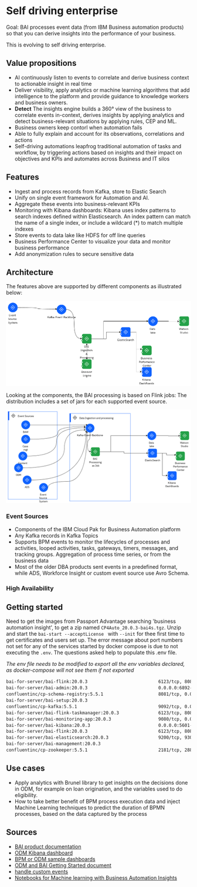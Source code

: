 # Self driving enterprise

Goal: BAI processes event data (from IBM Business automation products) so that you can derive insights into the performance of your business.

This is evolving to self driving enterprise.

## Value propositions

* AI continuously listen to events to correlate and derive business context to actionable insight in real time
* Deliver visibility, apply analytics or machine learning algorithms that add intelligence to the platform and 
provide guidance to knowledge workers and business owners.
* **Detect** The insights engine builds a 360° view of the business to correlate events in-context, derives insights by applying analytics and detect business-relevant situations by applying rules, CEP and ML. 
* Business owners keep contorl when automation fails
* Able to fully explain and account for its observations, correlations and actions
* Self-driving automations leapfrog traditional automation of tasks and workflow, by triggering actions 
based on insights and their impact on objectives and KPIs and automates across Business and IT silos

## Features

* Ingest and process records from Kafka, store to Elastic Search
* Unify on single event framework for Automation and AI.
* Aggregate these events into business-relevant KPIs
* Monitoring with Kibana dashboards: Kibana uses index patterns to search indexes defined within Elasticsearch. An index pattern can match the name of a single index, or include a wildcard (*) to match multiple indexes
* Store events to data lake like HDFS for off line queries
* Business Performance Center to visualize your data and monitor business performance
* Add anonymization rules to secure sensitive data

## Architecture

The features above are supported by different components as illustrated below:

![](./images/BAI_HL.png)

Looking at the components, the BAI processing is based on Flink jobs: The distribution includes a set of jars for each supported event source.

![](./images/BAI_details.png)

### Event Sources

* Components of the IBM Cloud Pak for Business Automation platform
* Any Kafka records in Kafka Topics
* Supports BPM events to monitor the lifecycles of processes and activities, looped activities, 
tasks, gateways, timers, messages, and tracking groups. Aggregation of process time series, or from the business data
* Most of the older DBA products sent events in a predefined format, while ADS, Workforce Insight or custom event source use Avro Schema.

### High Availability


## Getting started

Need to get the images from Passport Advantage searching 'business automation insight', to get a zip named 
`CP4Auto_20.0.3-bai4s.tgz`. Unzip and start the `bai-start --acceptLicense ` with `--init` for thee first time to get certificates and users set up.
The error message about port numbers not set for any of the services started by docker compose is due to not executing 
the `.env`. The questions asked help to populate this .env file.

*The env file needs to be modified to export all the env variables declared, as docker-compose will not see them if not exported*

```sh
bai-for-server/bai-flink:20.0.3                           6123/tcp, 8081/tcp                                     data_processors-deployer_1
bai-for-server/bai-admin:20.0.3                           0.0.0.0:6892->6892/tcp                                 data_admin_1
confluentinc/cp-schema-registry:5.5.1                     8081/tcp, 0.0.0.0:8084->8084/tcp                       data_schema-registry_1
bai-for-server/bai-setup:20.0.3                                                                     data_setup_1
confluentinc/cp-kafka:5.5.1                               9092/tcp, 0.0.0.0:29092->29092/tcp                     data_kafka_1
bai-for-server/bai-flink-taskmanager:20.0.3               6123/tcp, 8081/tcp                                     data_taskmanager_1
bai-for-server/bai-monitoring-app:20.0.3                  9080/tcp, 0.0.0.0:9443->9443/tcp                       data_business-performance-center_1
bai-for-server/bai-kibana:20.0.3                          0.0.0.0:5601->5601/tcp                                 data_kibana_1
bai-for-server/bai-flink:20.0.3                           6123/tcp, 8081/tcp                                     data_jobmanager_1
bai-for-server/bai-elasticsearch:20.0.3                   9200/tcp, 9300/tcp                                     data_elasticsearch_1
bai-for-server/bai-management:20.0.3                                                                  data_management_1
confluentinc/cp-zookeeper:5.5.1                           2181/tcp, 2888/tcp, 0.0.0.0:2121->2121/tcp, 3888/tcp   data_zookeeper_1
```

## Use cases

* Apply analytics with Brunel library to get insights on the decisions done in ODM, for example on loan origination, and the variables used to do eligibility.
* How to take better benefit of BPM process execution data and inject Machine Learning techniques to predict the duration of BPMN processes, 
based on the data captured by the process

## Sources

* [BAI product documentation](https://www.ibm.com/docs/en/cloud-paks/cp-biz-automation/21.0.x?topic=services-business-automation-insights)
* [ODM Kibana dashboard](https://www.ibm.com/docs/en/cloud-paks/cp-biz-automation/21.0.x?topic=dashboards-odm-decisions)
* [BPM or ODM sample dashboards](https://www.ibm.com/docs/en/cloud-paks/cp-biz-automation/21.0.x?topic=insights-samples)
* [ODM and BAI Getting Started document](https://github.com/ODMDev/decisions-bai-gettingstarted)
* [handle custom events](https://github.com/icp4a/bai-emitter-samples)
* [Notebooks for Machine learning with Business Automation Insights](https://github.com/IBM-DBA/bai-ai-samples)